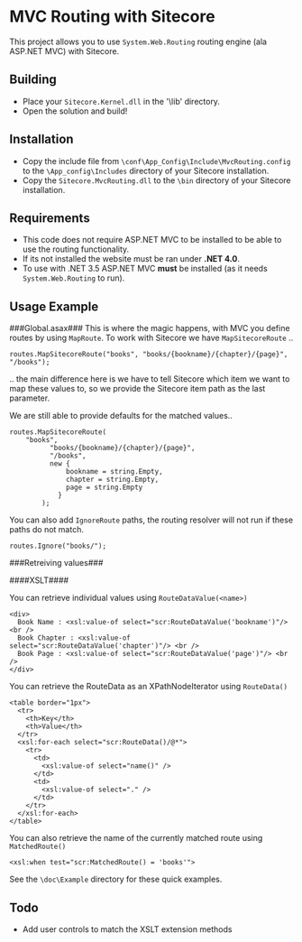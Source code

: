 MVC Routing with Sitecore
=========================
This project allows you to use `System.Web.Routing` routing engine (ala ASP.NET MVC) with Sitecore.

Building
--------
* Place your `Sitecore.Kernel.dll` in the '\lib' directory.
* Open the solution and build! 

Installation
------------
* Copy the include file from `\conf\App_Config\Include\MvcRouting.config` to the `\App_config\Includes` directory of your Sitecore installation.
* Copy the `Sitecore.MvcRouting.dll` to the `\bin` directory of your Sitecore installation.

Requirements
------------
* This code does not require ASP.NET MVC to be installed to be able to use the routing functionality.
* If its not installed the website must be ran under **.NET 4.0**.
* To use with .NET 3.5 ASP.NET MVC **must** be installed (as it needs `System.Web.Routing` to run).

Usage Example
-----

###Global.asax###
This is where the magic happens, with MVC you define routes by using `MapRoute`. 
To work with Sitecore we have `MapSitecoreRoute` ..

    routes.MapSitecoreRoute("books", "books/{bookname}/{chapter}/{page}", "/books");

.. the main difference here is we have to tell Sitecore which item we want to map these values to, so we provide the Sitecore item path as the last parameter.

We are still able to provide defaults for the matched values..

    routes.MapSitecoreRoute(
  	  	"books",
			  "books/{bookname}/{chapter}/{page}",
			  "/books",
			  new { 
				  bookname = string.Empty,
				  chapter = string.Empty,
				  page = string.Empty
				}
			);
      
You can also add `IgnoreRoute` paths, the routing resolver will not run if these paths do not match.

    routes.Ignore("books/");
    
###Retreiving values###

####XSLT####

You can retrieve individual values using `RouteDataValue(<name>)`  

    <div>
      Book Name : <xsl:value-of select="scr:RouteDataValue('bookname')"/> <br />
      Book Chapter : <xsl:value-of select="scr:RouteDataValue('chapter')"/> <br />
      Book Page : <xsl:value-of select="scr:RouteDataValue('page')"/> <br />
    </div>

You can retrieve the RouteData as an XPathNodeIterator using `RouteData()`

    <table border="1px">
      <tr>
        <th>Key</th>
        <th>Value</th>
      </tr>
      <xsl:for-each select="scr:RouteData()/@*">
        <tr>
          <td>
            <xsl:value-of select="name()" />
          </td>
          <td>
            <xsl:value-of select="." />
          </td>
        </tr>
      </xsl:for-each>
    </table>

You can also retrieve the name of the currently matched route using `MatchedRoute()`

    <xsl:when test="scr:MatchedRoute() = 'books'">

See the `\doc\Example` directory for these quick examples.


Todo
-----
* Add user controls to match the XSLT extension methods